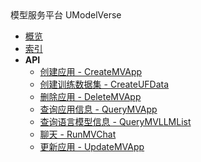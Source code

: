 <div class="sidebar_title ">模型服务平台 UModelVerse</div>


- [概览](api/uai-modelverse-api/README.md)
- [索引](api/uai-modelverse-api/index.md)
- **API**
    - [创建应用 - CreateMVApp](api/uai-modelverse-api/create_mv_app)
    - [创建训练数据集 - CreateUFData](api/uai-modelverse-api/create_uf_data)
    - [删除应用 - DeleteMVApp](api/uai-modelverse-api/delete_mv_app)
    - [查询应用信息 - QueryMVApp](api/uai-modelverse-api/query_mv_app)
    - [查询语言模型信息 - QueryMVLLMList](api/uai-modelverse-api/query_mvllm_list)
    - [聊天 - RunMVChat](api/uai-modelverse-api/run_mv_chat)
    - [更新应用 - UpdateMVApp](api/uai-modelverse-api/update_mv_app)
